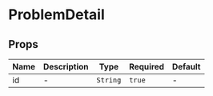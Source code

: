 # ProblemDetail

## Props

<!-- @vuese:ProblemDetail:props:start -->
|Name|Description|Type|Required|Default|
|---|---|---|---|---|
|id|-|`String`|`true`|-|

<!-- @vuese:ProblemDetail:props:end -->


